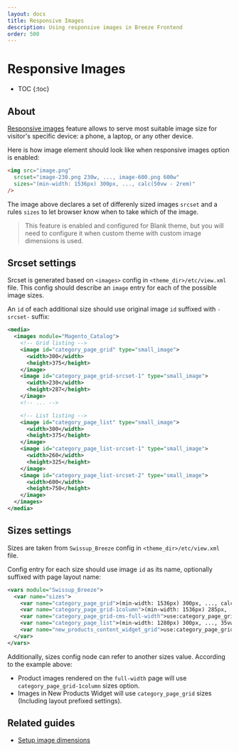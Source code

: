 ```yaml
---
layout: docs
title: Responsive Images
description: Using responsive images in Breeze Frontend
order: 500
---
```


# Responsive Images

* TOC
{:toc}

## About

[Responsive images](https://developer.mozilla.org/en-US/docs/Learn/HTML/Multimedia_and_embedding/Responsive_images)
feature allows to serve most suitable image size
for visitor's specific device: a phone, a laptop, or any other device.

Here is how image element should look like when responsive images option is enabled:

```html
<img src="image.png"
  srcset="image-230.png 230w, ..., image-600.png 600w"
  sizes="(min-width: 1536px) 300px, ..., calc(50vw - 2rem)"
/>
```

The image above declares a set of differenly sized images `srcset` and a rules `sizes`
to let browser know when to take which of the image.

> This feature is enabled and configured for Blank theme, but you will need to
> configure it when custom theme with custom image dimensions is used.

## Srcset settings

Srcset is generated based on `<images>` config in `<theme_dir>/etc/view.xml`
file. This config should describe an `image` entry for each of the possible image sizes.

An `id` of each additional size should use original image `id` suffixed with `-srcset-`
suffix:

```xml
<media>
  <images module="Magento_Catalog">
    <!-- Grid listing -->
    <image id="category_page_grid" type="small_image">
      <width>300</width>
      <height>375</height>
    </image>
    <image id="category_page_grid-srcset-1" type="small_image">
      <width>230</width>
      <height>287</height>
    </image>
    <!-- ... -->

    <!-- List listing -->
    <image id="category_page_list" type="small_image">
      <width>300</width>
      <height>375</height>
    </image>
    <image id="category_page_list-srcset-1" type="small_image">
      <width>260</width>
      <height>325</height>
    </image>
    <image id="category_page_list-srcset-2" type="small_image">
      <width>600</width>
      <height>750</height>
    </image>
  </images>
</media>
```

## Sizes settings

Sizes are taken from `Swissup_Breeze` config in `<theme_dir>/etc/view.xml`
file.

Config entry for each size should use image `id` as its name, optionally suffixed with
page layout name:

```xml
<vars module="Swissup_Breeze">
  <var name="sizes">
    <var name="category_page_grid">(min-width: 1536px) 300px, ..., calc(50vw - 2rem)</var>
    <var name="category_page_grid-1column">(min-width: 1536px) 285px, ..., calc(50vw - 2rem)</var>
    <var name="category_page_grid-cms-full-width">use:category_page_grid-1column</var>
    <var name="category_page_list">(min-width: 1280px) 300px, ..., 35vw</var>
    <var name="new_products_content_widget_grid">use:category_page_grid</var>
  </var>
</vars>
```

Additionally, sizes config node can refer to another sizes value. According to
the example above:

 -  Product images rendered on the `full-width` page will use `category_page_grid-1column`
    sizes option.
 -  Images in New Products Widget will use `category_page_grid` sizes (Including
    layout prefixed settings).

## Related guides

 - [Setup image dimensions](/image-dimensions)
